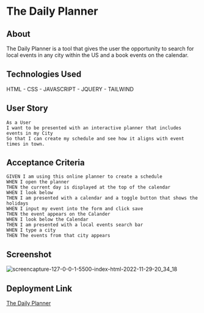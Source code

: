 # The Daily Planner

## About

The Daily Planner is a tool that gives the user the opportunity to search for local events in any city within the US and a book events on the calendar.

## Technologies Used

HTML -
CSS -
JAVASCRIPT -
JQUERY -
TAILWIND 

## User Story

```
As a User
I want to be presented with an interactive planner that includes events in my City
So that I can create my schedule and see how it aligns with event times in town.
```
## Acceptance Criteria

```
GIVEN I am using this online planner to create a schedule
WHEN I open the planner
THEN the current day is displayed at the top of the calendar
WHEN I look below
THEN I am presented with a calendar and a toggle button that shows the holidays
WHEN I input my event into the form and click save
THEN the event appears on the Calander
WHEN I look below the Calendar
THEN I am presented with a local events search bar
WHEN I type a city
THEN The events from that city appears
```

## Screenshot

![screencapture-127-0-0-1-5500-index-html-2022-11-29-20_34_18](https://user-images.githubusercontent.com/114509238/204694276-8aaf17fe-744c-47a7-8486-90ab8349ced0.png)

## Deployment Link


[The Daily Planner](https://nmotley92.github.io/group-project/)

